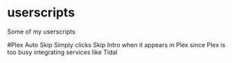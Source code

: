 # userscripts
Some of my userscripts

#Plex Auto Skip
Simply clicks Skip Intro when it appears in Plex since Plex is too busy integrating services like Tidal
